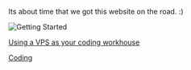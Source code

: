 Its about time that we got this website on the road. :)

![Getting Started](https://www.cpltutorials.com/static/images/Blogs/golang.PNG)

[Using a VPS as your coding workhouse](workstation.md)

[Coding](coding.md)
